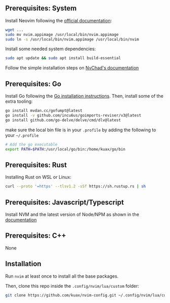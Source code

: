 ## Prerequisites: System

Install Neovim following the [official documentation](https://github.com/neovim/neovim/wiki/Installing-Neovim):

```bash
wget ...
sudo mv nvim.appimage /usr/local/bin/nvim.appimage
sudo ln -s /usr/local/bin/nvim.appimage /usr/local/bin/nvim
```

Install some needed system dependencies:

```bash
sudo apt update && sudo apt install build-essential
```

Follow the simple installation steps on [NvChad's documentation](https://nvchad.com/docs/quickstart/install)

## Prerequisites: Go

Install Go following the [Go installation instructions](https://go.dev/doc/install). Then, install some of the extra tooling:

```bash
go install mvdan.cc/gofumpt@latest
go install -v github.com/incu6us/goimports-reviser/v3@latest
go install github.com/go-delve/delve/cmd/dlv@latest
```

make sure the local bin file is in your `.profile` by adding the following to your `~/.profile`

```bash
# Add the go executable
export PATH=$PATH:/usr/local/go/bin:/home/kuax/go/bin
```
## Prerequisites: Rust

Installing Rust on WSL or Linux:

```bash
curl --proto '=https' --tlsv1.2 -sSf https://sh.rustup.rs | sh
```

## Prerequisites: Javascript/Typescript

Install NVM and the latest version of Node/NPM as shown in the [documentation](https://github.com/nvm-sh/nvm#installing-and-updating)

## Prerequisites: C++

None

## Installation

Run `nvim` at least once to install all the base packages.

Then, clone this repo inside the `.config/nvim/lua/custom` folder:

```bash
git clone https://github.com/kuax/nvim-config.git ~/.config/nvim/lua/custom
```



